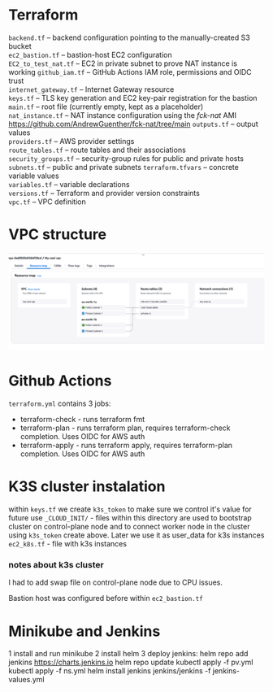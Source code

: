 # Terraform

`backend.tf`            – backend configuration pointing to the manually-created S3 bucket  
`ec2_bastion.tf`        – bastion-host EC2 configuration  
`EC2_to_test_nat.tf`    – EC2 in private subnet to prove NAT instance is working
`github_iam.tf`         – GitHub Actions IAM role, permissions and OIDC trust  
`internet_gateway.tf`   – Internet Gateway resource  
`keys.tf`               – TLS key generation and EC2 key-pair registration for the bastion  
`main.tf`               – root file (currently empty, kept as a placeholder)  
`nat_instance.tf`       – NAT instance configuration using the *fck-nat* AMI https://github.com/AndrewGuenther/fck-nat/tree/main
`outputs.tf`            – output values  
`providers.tf`          – AWS provider settings  
`route_tables.tf`       – route tables and their associations  
`security_groups.tf`    – security-group rules for public and private hosts  
`subnets.tf`            – public and private subnets
`terraform.tfvars`      – concrete variable values  
`variables.tf`          – variable declarations  
`versions.tf`           – Terraform and provider version constraints  
`vpc.tf`                – VPC definition


# VPC structure
![img.png](images/img.png)

# Github Actions
`terraform.yml` contains 3 jobs:
- terraform-check - runs terraform fmt
- terraform-plan  - runs terraform plan, requires terraform-check completion. Uses OIDC for AWS auth
- terraform-apply - runs terraform apply, requires terraform-plan completion. Uses OIDC for AWS auth


# K3S cluster instalation 
within `keys.tf` we create `k3s_token` to make sure we control it's value for future use
`_CLOUD_INIT/` - files within this directory are used to bootstrap cluster on control-plane node 
and to connect worker node in the cluster using `k3s_token` create above. Later we use it as user_data for k3s instances
`ec2_k8s.tf` - file with k3s instances
### notes about k3s cluster
I had to add swap file on control-plane node due to CPU issues.

Bastion host was configured before within `ec2_bastion.tf` 

# Minikube and Jenkins
1 install and run  minikube
2 install helm
3 deploy jenkins:
helm repo add jenkins https://charts.jenkins.io
helm repo update
kubectl apply -f pv.yml
kubectl apply -f ns.yml
helm install jenkins jenkins/jenkins -f jenkins-values.yml
